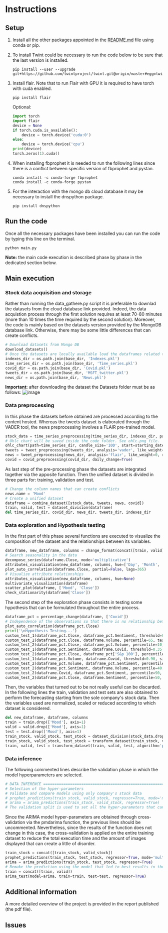 # Instructions

## Setup

1. Install all the other packages appointed in the [README.md](https://github.com/EdoardoGruppi/DAPS_assignment) file using conda or pip.
2. To install Twint could be necessary to run the code below to be sure that the last version is installed.
   ```
   pip install --user --upgrade git+https://github.com/twintproject/twint.git@origin/master#egg=twint
   ```
3. Install flair. Note that to run Flair with GPU it is required to have torch with cuda enabled.

   ```
   pip install flair
   ```

   Optional:

   ```python
   import torch
   import flair
   device = None
   if torch.cuda.is_available():
       device = torch.device('cuda:0')
   else:
       device = torch.device('cpu')
   print(device)
   torch.zeros(1).cuda()
   ```

4. When installing fbprophet it is needed to run the following lines since there is a conflict between specific version of fbprophet and pystan.
   ```
   conda install -c conda-forge fbprophet
   conda install -c conda-forge pystan
   ```
5. For the interaction with the mongo db cloud database it may be necessary to install the dnspython package.
   ```
   pip install dnspython
   ```

## Run the code

Once all the necessary packages have been installed you can run the code by typing this line on the terminal.

```
python main.py
```

**Note:** the main code execution is described phase by phase in the dedicated section below.

## Main execution

### Stock data acquisition and storage

Rather than running the data_gathere.py script it is preferable to downlad the datasets from the cloud database link provided. Indeed, the data acquistion process through the first solution requires at least 70-80 minutes (more than 10 times the time required by the second solution). Moreover, the code is mainly based on the datasets version provided by the MongoDB database link. Otherwise, there may be some little differences that can create conflicts.

```python
# Download datasets from Mongo DB
download_datasets()
# Once the datasets are locally available load the dataframes related to every pkl file.
indexes_dir = os.path.join(base_dir, 'Indexes.pkl')
time_series_dir = os.path.join(base_dir, 'Time_series.pkl')
covid_dir = os.path.join(base_dir, 'Covid.pkl')
tweets_dir = os.path.join(base_dir, 'MSFT_twitter.pkl')
news_dir = os.path.join(base_dir, 'News.pkl')
```

**Important:** after downloading the dataset the Datasets folder must be as follows:
![image](https://user-images.githubusercontent.com/48513387/104847643-98d65000-58e1-11eb-8806-d8d6383f8f49.png)

### Data preprocessing

In this phase the datasets before obtained are processed according to the content hosted. Whereas the tweets dataset is elaborated through the VADER tool, the news preprocessing involves a FLAIR pre-trained model.

```python
stock_data = time_series_preprocessing(time_series_dir, indexes_dir, path=True)
# Ohlc chart will be saved inside the code folder. See ohlc.png file.
ohlc_chart(path=time_series_dir, candle_size='10D', start=starting_date, end=ending_date, volume=False)
tweets = tweet_preprocessing(tweets_dir, analysis='vader', like_weight=0, reply_weight=0, retweet_weight=0, move=21)
news = tweet_preprocessing(news_dir, analysis='flair', like_weight=0, reply_weight=0, retweet_weight=0, move=21)
covid = covid_preprocessing(covid_dir, daily_change=True)
```

As last step of the pre-processing phase the datasets are integrated together via the apposite function. Then the unified dataset is divided in three parts for: training, validation and test.

```python
# Change the column names that can create conflicts
news.name = 'Mood'
# Create a unified dataset
dataframe = combine_dataset([stock_data, tweets, news, covid])
train, valid, test = dataset_division(dataframe)
del time_series_dir, covid_dir, news_dir, tweets_dir, indexes_dir
```

### Data exploration and Hypothesis testing

In the first part of this phase several functions are executed to visualize the composition of the dataset and the relationships between its variables.

```python
dataframe, new_dataframe, columns = change_format(concat([train, valid]))
# Search seasonality in the data
decompose_series(dataframe.Close, mode='multiplicative')
attributes_visualization(new_dataframe, columns, hue=['Day', 'Month', 'Year', 'Quarter', 'WeekDay'])
plot_auto_correlation(dataframe.Close, partial=False, lags=365)
# Visualize attribute relationships
attributes_visualization(new_dataframe, columns, hue=None)
multivariate_visualization(dataframe)
scatter_plot(dataframe, ['Mood', 'Close'])
check_stationarity(dataframe['Close'])
```

The second step of the exploration phase consists in testing some hypothesis that can be formulated throughout the entire process.

```python
dataframe_pct = percentage_change(dataframe, ['Covid'])
# Independence of the observations so that there is no relationship between the observations in each group.
plot_auto_correlation(dataframe_pct.Close)
print('\nHypothesis Testing...')
custom_test_1(dataframe_pct.Close, dataframe_pct.Sentiment, threshold=0.10, significance_level=0.06, test=1)
custom_test_2(dataframe_pct.Close, dataframe.Volume, percentile=65, test=2)
custom_test_2(dataframe_pct.Close, dataframe_pct.Volume, percentile=10, test=2)
custom_test_1(dataframe_pct.Sentiment, dataframe.Covid, threshold=0.35, significance_level=0.06, test=2)
custom_test_2(dataframe_pct.Close, dataframe_pct['S&p 100'], percentile=0.10, test=1)
custom_test_1(dataframe_pct.Volume, dataframe.Covid, threshold=0.90, significance_level=0.05, test=2)
custom_test_2(dataframe_pct.Volume, dataframe_pct.Sentiment, percentile=50, test=1)
custom_test_2(dataframe_pct.Sentiment, dataframe.Volume, percentile=40, significance_level=0.07, test=2)
custom_test_2(dataframe.Covid, dataframe_pct.Sentiment, percentile=90, test=0)
custom_test_2(dataframe_pct.Close, dataframe.Sentiment, percentile=50, test=1)
```

Then, the variables that turned out to be not really useful can be discarded. In the following lines the train, validation and test sets are also obtained to perform the forecasting starting from the sole company's stock data. Then the variables used are normalized, scaled or reduced according to which dataset is considered.

```python
del new_dataframe, dataframe, columns
train = train.drop(['Mood'], axis=1)
valid = valid.drop(['Mood'], axis=1)
test = test.drop(['Mood'], axis=1)
train_stock, valid_stock, test_stock = dataset_division(stock_data.drop(['S&p 100'], axis=1))
train_stock, valid_stock, test_stock = transform_dataset(train_stock, valid_stock, test_stock, reduction=False)
train, valid, test = transform_dataset(train, valid, test, algorithm='pca', n_components=0.90, reduction=True)
```

### Data inference

The following commented lines describe the validation phase in which the model hyperparameters are selected.

```python
# DATA INFERENCE =======================================================================================================
# Selection of the hyper-parameters
# Validate and compare models using only company's stock data
# prophet_predictions(train_stock, valid_stock, regressor=True, mode='multiplicative', holidays=False)
# arima = arima_predictions(train_stock, valid_stock, regressor=True)
# The validation split is used to set all the hyper-parameters that cannot be found with grid search algorithms
```

Since the ARIMA model hyper-parameters are obtained through cross-validation via the pmdarima function, the previous lines should be uncommented. Nevertheless, since the results of the function does not change in this case, the cross-validation is applied on the entire training dataset to reduce the total execution time and the amount of images displayed that can create a little of disorder.

```python
train_stock = concat([train_stock, valid_stock])
prophet_predictions(train_stock, test_stock, regressor=True, mode='multiplicative', holidays=False)
arima = arima_predictions(train_stock, test_stock, regressor=True)
# Remake the prediction using the model that led to best results in the previous step
train = concat([train, valid])
arima_test(model=arima, train=train, test=test, regressor=True)
```

## Additional information

A more detailed overview of the project is provided in the report published (the pdf file).

## Issues
